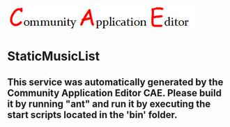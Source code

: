 ![CAE](https://github.com/CAE-Community-Application-Editor/microservice-111/blob/master/img/logo.png)  

StaticMusicList
===================


This service was automatically generated by the Community Application Editor CAE. Please build it by running "ant" and run it by executing the start scripts located in the 'bin' folder.
---------------
